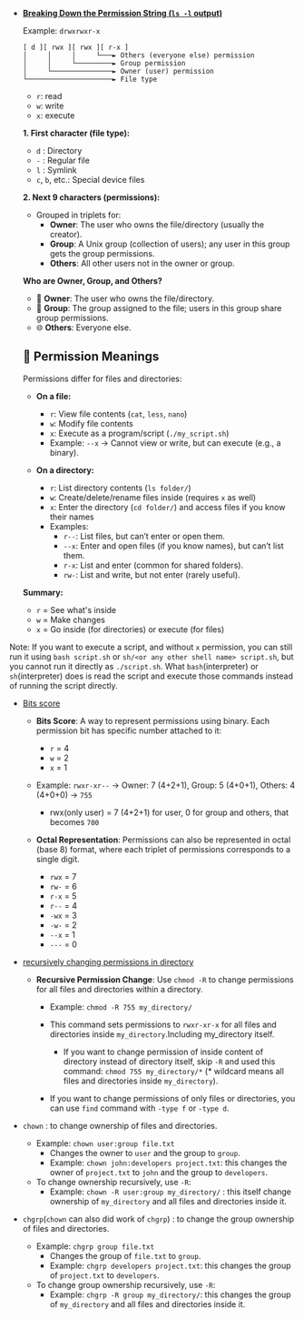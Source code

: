 - [**Breaking Down the Permission String (`ls -l` output)**](https://youtu.be/4e669hSjaX8?si=2p-IPEn3VxX9OURk&t=97)

    Example: `drwxrwxr-x`

    ```
    [ d ][ rwx ][ rwx ][ r-x ]
    │     │     │     └───► Others (everyone else) permission
    │     │     └─────────► Group permission
    │     └───────────────► Owner (user) permission
    └─────────────────────► File type
    ```

    - `r`: read
    - `w`: write
    - `x`: execute

    **1. First character (file type):**
    - `d` : Directory
    - `-` : Regular file
    - `l` : Symlink
    - `c`, `b`, etc.: Special device files

    **2. Next 9 characters (permissions):**
    - Grouped in triplets for:
        - **Owner**: The user who owns the file/directory (usually the creator).
        - **Group**: A Unix group (collection of users); any user in this group gets the group permissions.
        - **Others**: All other users not in the owner or group.

    **Who are Owner, Group, and Others?**
    - 👤 **Owner**: The user who owns the file/directory.
    - 👥 **Group**: The group assigned to the file; users in this group share group permissions.
    - 🌐 **Others**: Everyone else.

    ## 📁 Permission Meanings

    Permissions differ for files and directories:

    - **On a file:**
        - `r`: View file contents (`cat`, `less`, `nano`)
        - `w`: Modify file contents
        - `x`: Execute as a program/script (`./my_script.sh`)
        - Example: `--x` → Cannot view or write, but can execute (e.g., a binary).

    - **On a directory:**
        - `r`: List directory contents (`ls folder/`)
        - `w`: Create/delete/rename files inside (requires `x` as well)
        - `x`: Enter the directory (`cd folder/`) and access files if you know their names
        - Examples:
            - `r--`: List files, but can’t enter or open them.
            - `--x`: Enter and open files (if you know names), but can’t list them.
            - `r-x`: List and enter (common for shared folders).
            - `rw-`: List and write, but not enter (rarely useful).

    **Summary:**
    - `r` = See what's inside
    - `w` = Make changes
    - `x` = Go inside (for directories) or execute (for files)

Note: If you want to execute a script, and without `x` permission, you can still run it using `bash script.sh` or `sh/<or any other shell name> script.sh`, but you cannot run it directly as `./script.sh`. What `bash`(interpreter) or `sh`(interpreter) does is read the script and execute those commands instead of running the script directly.


- [Bits score](https://youtu.be/4e669hSjaX8?si=UFF2S_wmtZ8U_DFJ&t=1307)

    - **Bits Score**: A way to represent permissions using binary. Each permission bit has specific number attached to it: 
        - `r` = 4
        - `w` = 2
        - `x` = 1
    - Example: `rwxr-xr--` → Owner: 7 (4+2+1), Group: 5 (4+0+1), Others: 4 (4+0+0) → `755`
       - rwx(only user) = 7 (4+2+1) for user, 0 for group and others, that becomes `700`

    - **Octal Representation**: Permissions can also be represented in octal (base 8) format, where each triplet of permissions corresponds to a single digit.
        - `rwx` = 7
        - `rw-` = 6
        - `r-x` = 5
        - `r--` = 4
        - `-wx` = 3
        - `-w-` = 2
        - `--x` = 1
        - `---` = 0

- [recursively changing permissions in directory](https://youtu.be/4e669hSjaX8?si=9K4m8xS4gF7ZwbIY&t=1647)

    - **Recursive Permission Change**: Use `chmod -R` to change permissions for all files and directories within a directory.
        - Example: `chmod -R 755 my_directory/`
        - This command sets permissions to `rwxr-xr-x` for all files and directories inside `my_directory`.Including my_directory itself.
           - If you want to change permission of inside content of directory instead of directory itself, skip `-R` and used this command: `chmod 755 my_directory/*` (* wildcard means all files and directories inside `my_directory`).

        - If you want to change permissions of only files or directories, you can use `find` command with `-type f` or `-type d`.
        

- `chown` : to change ownership of files and directories.
    - Example: `chown user:group file.txt`
        - Changes the owner to `user` and the group to `group`.
        - Example: `chown john:developers project.txt`: this changes the owner of `project.txt` to `john` and the group to `developers`.
    - To change ownership recursively, use `-R`:
        - Example: `chown -R user:group my_directory/` : this itself change ownership of `my_directory` and all files and directories inside it.

- `chgrp`(`chown` can also did work of `chgrp`) : to change the group ownership of files and directories.
    - Example: `chgrp group file.txt`
        - Changes the group of `file.txt` to `group`.
        - Example: `chgrp developers project.txt`: this changes the group of `project.txt` to `developers`.
    - To change group ownership recursively, use `-R`:
        - Example: `chgrp -R group my_directory/`: this changes the group of `my_directory` and all files and directories inside it.